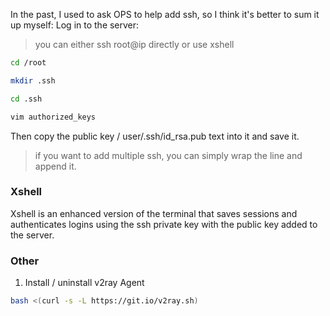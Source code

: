 In the past, I used to ask OPS to help add ssh, so I think it's better to sum it up myself:
Log in to the server:
> you can either ssh root@ip directly or use xshell
```bash
cd /root

mkdir .ssh

cd .ssh

vim authorized_keys
```
Then copy the public key / user/.ssh/id_rsa.pub text into it and save it.
> if you want to add multiple ssh, you can simply wrap the line and append it.
### Xshell
Xshell is an enhanced version of the terminal that saves sessions and authenticates logins using the ssh private key with the public key added to the server.
### Other
1. Install / uninstall v2ray Agent
```bash
bash <(curl -s -L https://git.io/v2ray.sh)
```